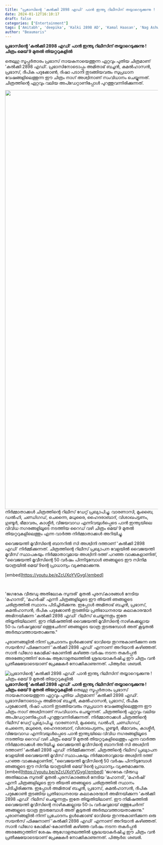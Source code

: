 ```yaml
---
title: "പ്രഭാസിന്റെ 'കൽക്കി 2898 എഡി' പാൻ ഇന്ത്യ റിലീസിന് തയ്യാറെടുക്കുന്നു ! ചിത്രം മെയ് 9 മുതൽ തിയറ്ററുകളിൽ"
date: 2024-01-12T16:10:17
draft: false
categories: ["Entertainment"]
tags: ['Amitabh', 'deepika', 'Kalki 2898 AD', 'Kamal Haasan', 'Nag Ashwin', 'prabhas']
author: "Beaumaris"
---
```


<strong>പ്രഭാസിന്റെ 'കൽക്കി 2898 എഡി' പാൻ ഇന്ത്യ റിലീസിന് തയ്യാറെടുക്കുന്നു ! ചിത്രം മെയ് 9 മുതൽ തിയറ്ററുകളിൽ</strong>

തെലുഗു സൂപ്പർതാരം പ്രഭാസ് നായകനായെത്തുന്ന ഏറ്റവും പുതിയ ചിത്രമാണ് 'കൽക്കി 2898 എഡി'. പ്രഭാസിനോടൊപ്പം അമിതാഭ് ബച്ചൻ, കമൽഹാസൻ, പ്രഭാസ്, ദീപിക പദുക്കോൺ, ദിഷാ പടാനി തുടങ്ങിയവരും സുപ്രധാന വേഷങ്ങളിലെത്തുന്ന ഈ ചിത്രം നാഗ് അശ്വിനാണ് സംവിധാനം ചെയ്യുന്നത്. ചിത്രത്തിന്റെ ഏറ്റവും വലിയ അപ്ഡേറ്റാണിപ്പോൾ പുറത്തുവന്നിരിക്കുന്നത്.

<img class="size-full wp-image-437765 aligncenter" src="https://cdn.boolokam.com/articles/2024/01/dqdqqdff.jpg" alt="" width="1104" height="1380" />നിർമ്മാതാക്കൾ ചിത്രത്തിന്റെ റിലീസ് ഡേറ്റ് പ്രഖ്യാപിച്ചു. വാരണാസി, മുംബൈ, ഡൽഹി, ചണ്ഡിഗഡ്, ചെന്നൈ, മധുരൈ, ഹൈദരാബാദ്, വിശാഖപട്ടണം, ഗുണ്ടൂർ, ഭീമാവരം, കാശ്മീർ, വിജയവാഡ എന്നിവയുൾപ്പെടെ പാൻ ഇന്ത്യയിലെ വിവിധ നഗരങ്ങളിലൂടെ നടത്തിയ റൈഡ് വഴി ചിത്രം മെയ് 9 മുതൽ തിയറ്ററുകളിലെത്തും എന്ന വാർത്ത നിർമ്മാതാക്കൾ അറിയിച്ചു.

വൈജയന്തി മൂവീസിന്റെ ബാനറിൽ സി അശ്വിനി ദത്താണ് 'കൽക്കി 2898 എഡി' നിർമ്മിക്കുന്നത്. ചിത്രത്തിന്റെ റിലീസ് പ്രഖ്യാപന വേളയിൽ വൈജയന്തി മൂവീസ് സ്ഥാപകയും നിർമ്മാതാവുമായ അശ്വിനി ദത്ത് പറഞ്ഞ വാക്കുകളാണിത്, "വൈജയന്തി മൂവീസിന്റെ 50 വർഷം പിന്നിടുമ്പോൾ ഞങ്ങളുടെ ഈ സിനിമ യാത്രയിൽ മെയ് 9ന്റെ പ്രാധാന്യം വ്യക്തമാക്കുന്നു.

[embed]https://youtu.be/eZcUXoYVGyg[/embed]

&nbsp;

'ജഗദേക വീരുഡു അതിലോക സുന്ദരി' മുതൽ പുരസ്‌കാരങ്ങൾ നേടിയ 'മഹാനടി', 'മഹർഷി' എന്നീ ചിത്രങ്ങളിലൂടെ ഈ തീയതി ഞങ്ങളുടെ ചരിത്രത്തിൽ സ്ഥാനം പിടിച്ചിരിക്കുന്നു. ഇപ്പോൾ അമിതാഭ് ബച്ചൻ, പ്രഭാസ്, കമൽഹാസൻ, ദീപിക പദുക്കോൺ തുടങ്ങിയ പ്രതിഭാധനരായ കലാകാരന്മാർ അഭിനയിക്കുന്ന 'കൽക്കി 2898 എഡി' റിലീസ് ചെയ്യുന്നതും ഇതേ തിയ്യതിയിലാണ്. ഈ നിമിഷത്തിൽ വൈജയന്തി മൂവീസിന്റെ നാഴികക്കല്ലായ 50-ാം വർഷവുമായ് ഒത്തുചേർന്ന് ഞങ്ങളുടെ യാത്ര തുടരുമ്പോൾ അത് കൂടുതൽ അർത്ഥവത്തായതാക്കുന്നു."

പുരാണങ്ങളിൽ നിന്ന് പ്രചോദനം ഉൾക്കൊണ്ട് ഭാവിയെ തുറന്നുകാണിക്കുന്ന ഒരു സയൻസ് ഫിക്ഷനാണ് 'കൽക്കി 2898 എഡി' എന്നാണ് അറിയാൻ കഴിഞ്ഞത്. സാൻ ഡീഗോ കോമിക്-കോണിൽ കഴിഞ്ഞ വർഷം നടന്ന തകർപ്പൻ അരങ്ങേറ്റത്തിന് ശേഷം ആഗോളതലത്തിൽ ശ്രദ്ധയാകർഷിച്ച ഈ ചിത്രം വൻ പ്രതീക്ഷയോടെയാണ് പ്രേക്ഷകർ നോക്കികാണുന്നത്. പിആർഒ: ശബരി.


![പ്രഭാസിന്റെ 'കൽക്കി 2898 എഡി' പാൻ ഇന്ത്യ റിലീസിന് തയ്യാറെടുക്കുന്നു ! ചിത്രം മെയ് 9 മുതൽ തിയറ്ററുകളിൽ](https://cdn.boolokam.com/articles/2024/01/dqdqqdff.jpg)**പ്രഭാസിന്റെ 'കൽക്കി 2898 എഡി' പാൻ ഇന്ത്യ റിലീസിന് തയ്യാറെടുക്കുന്നു ! ചിത്രം മെയ് 9 മുതൽ തിയറ്ററുകളിൽ** തെലുഗു സൂപ്പർതാരം പ്രഭാസ് നായകനായെത്തുന്ന ഏറ്റവും പുതിയ ചിത്രമാണ് 'കൽക്കി 2898 എഡി'. പ്രഭാസിനോടൊപ്പം അമിതാഭ് ബച്ചൻ, കമൽഹാസൻ, പ്രഭാസ്, ദീപിക പദുക്കോൺ, ദിഷാ പടാനി തുടങ്ങിയവരും സുപ്രധാന വേഷങ്ങളിലെത്തുന്ന ഈ ചിത്രം നാഗ് അശ്വിനാണ് സംവിധാനം ചെയ്യുന്നത്. ചിത്രത്തിന്റെ ഏറ്റവും വലിയ അപ്ഡേറ്റാണിപ്പോൾ പുറത്തുവന്നിരിക്കുന്നത്. നിർമ്മാതാക്കൾ ചിത്രത്തിന്റെ റിലീസ് ഡേറ്റ് പ്രഖ്യാപിച്ചു. വാരണാസി, മുംബൈ, ഡൽഹി, ചണ്ഡിഗഡ്, ചെന്നൈ, മധുരൈ, ഹൈദരാബാദ്, വിശാഖപട്ടണം, ഗുണ്ടൂർ, ഭീമാവരം, കാശ്മീർ, വിജയവാഡ എന്നിവയുൾപ്പെടെ പാൻ ഇന്ത്യയിലെ വിവിധ നഗരങ്ങളിലൂടെ നടത്തിയ റൈഡ് വഴി ചിത്രം മെയ് 9 മുതൽ തിയറ്ററുകളിലെത്തും എന്ന വാർത്ത നിർമ്മാതാക്കൾ അറിയിച്ചു. വൈജയന്തി മൂവീസിന്റെ ബാനറിൽ സി അശ്വിനി ദത്താണ് 'കൽക്കി 2898 എഡി' നിർമ്മിക്കുന്നത്. ചിത്രത്തിന്റെ റിലീസ് പ്രഖ്യാപന വേളയിൽ വൈജയന്തി മൂവീസ് സ്ഥാപകയും നിർമ്മാതാവുമായ അശ്വിനി ദത്ത് പറഞ്ഞ വാക്കുകളാണിത്, "വൈജയന്തി മൂവീസിന്റെ 50 വർഷം പിന്നിടുമ്പോൾ ഞങ്ങളുടെ ഈ സിനിമ യാത്രയിൽ മെയ് 9ന്റെ പ്രാധാന്യം വ്യക്തമാക്കുന്നു. [embed]https://youtu.be/eZcUXoYVGyg[/embed] 'ജഗദേക വീരുഡു അതിലോക സുന്ദരി' മുതൽ പുരസ്‌കാരങ്ങൾ നേടിയ 'മഹാനടി', 'മഹർഷി' എന്നീ ചിത്രങ്ങളിലൂടെ ഈ തീയതി ഞങ്ങളുടെ ചരിത്രത്തിൽ സ്ഥാനം പിടിച്ചിരിക്കുന്നു. ഇപ്പോൾ അമിതാഭ് ബച്ചൻ, പ്രഭാസ്, കമൽഹാസൻ, ദീപിക പദുക്കോൺ തുടങ്ങിയ പ്രതിഭാധനരായ കലാകാരന്മാർ അഭിനയിക്കുന്ന 'കൽക്കി 2898 എഡി' റിലീസ് ചെയ്യുന്നതും ഇതേ തിയ്യതിയിലാണ്. ഈ നിമിഷത്തിൽ വൈജയന്തി മൂവീസിന്റെ നാഴികക്കല്ലായ 50-ാം വർഷവുമായ് ഒത്തുചേർന്ന് ഞങ്ങളുടെ യാത്ര തുടരുമ്പോൾ അത് കൂടുതൽ അർത്ഥവത്തായതാക്കുന്നു." പുരാണങ്ങളിൽ നിന്ന് പ്രചോദനം ഉൾക്കൊണ്ട് ഭാവിയെ തുറന്നുകാണിക്കുന്ന ഒരു സയൻസ് ഫിക്ഷനാണ് 'കൽക്കി 2898 എഡി' എന്നാണ് അറിയാൻ കഴിഞ്ഞത്. സാൻ ഡീഗോ കോമിക്-കോണിൽ കഴിഞ്ഞ വർഷം നടന്ന തകർപ്പൻ അരങ്ങേറ്റത്തിന് ശേഷം ആഗോളതലത്തിൽ ശ്രദ്ധയാകർഷിച്ച ഈ ചിത്രം വൻ പ്രതീക്ഷയോടെയാണ് പ്രേക്ഷകർ നോക്കികാണുന്നത്. പിആർഒ: ശബരി.
